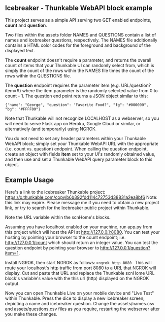## Icebreaker - Thunkable WebAPI block example 

This project serves as a simple API serving two GET enabled endpoints, **count** and **question**.

Two files within the assets folder NAMES and QUESTIONS contain a list of names and icebreaker questions, respectively.  The NAMES file additionally contains a HTML color codes for the foreground and background of the displayed text.

The **count** endpoint doesn't require a parameter, and returns the overall count of items that your Thunkable UI can randomly select from, which is simply the count of the rows within the NAMES file times the count of the rows within the QUESTIONS file.

The **question** endpoint requires the parameter item (e.g. URL/question?item=9) where the item parameter is the randomly selected value from 0 to count - 1.  The question end point returns a JSON object similar to this:

`{"name": "George", "question": "Favorite Food?", "fg": "#000000", "bg": "#FFFF00"}`

Note that Thunkable will not recognize LOCALHOST as a webserver, so you will need to serve Flask app on Heroku, Google Cloud or similar, or alternatively (and temporarily) using NGROK.

You do not need to set any header parameters within your Thunkable WebAPI block; simply set your Thunkable WebAPI URL with the appropriate (i.e. count vs. question) endpoint.  When calling the question endpoint, create an object with fields **item** set to your UI's randomly obtained value, and then use and set a Thunkable WebAPI query parameter block to this object.

## Example Usage

Here's a link to the icebreaker Thunkable project:
https://x.thunkable.com/copy/b6b392fdd114c72753d38831a2ea8bf6  Note: this link may expire.  Please message me if you need to obtain a new project link, or try to search for the Icebreaker public project within Thunkable.

Note the URL variable within the scnHome's blocks.  

Assuming you have localhost enabled on your machine, run app.py from this project which will host the API at http://127.0.0.1:8080.  You can test your hosting by pointing your browser to the count endpoint; i.e. http://127.0.0.1/count which should return an integer value.  You can test the question endpoint by pointing your browser to http://127.0.0.1/question?item=1.

Install NGROK, then start NGROK as follows:  `>ngrok http 8080 `  This will route your localhost's http traffic from port 8080 to a URL that NGROK will display.  Cut and paste that URL and replace the Thunkable scnHome URL block's variable's value with the this url (http) displayed on the NGROK output.

Now you can open Thunkable Live on your mobile device and "Live Test" within Thunkable.  Press the dice to display a new icebreaker screen, depicting a name and icebreaker question.   Change the assets/names.csv and assets/questions.csv files as you require, restarting the webserver after you make these changes.
